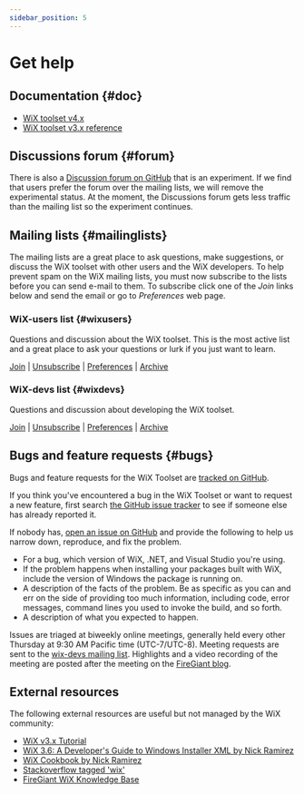 ```yaml
---
sidebar_position: 5
---
```


# Get help

## Documentation {#doc}

* [WiX toolset v4.x][v4]
* [WiX toolset v3.x reference][v3]


## Discussions forum {#forum}

There is also a [Discussion forum on GitHub][ghtalk] that is an experiment. If 
we find that users prefer the forum over the mailing lists, we will remove the 
experimental status. At the moment, the Discussions forum gets less traffic 
than the mailing list so the experiment continues.


## Mailing lists {#mailinglists}

The mailing lists are a great place to ask questions, make suggestions, or
discuss the WiX toolset with other users and the WiX developers. To help prevent
spam on the WiX mailing lists, you must now subscribe to the lists before you
can send e-mail to them. To subscribe click one of the *Join* links below and
send the email or go to *Preferences* web page.

### WiX-users list {#wixusers}

Questions and discussion about the WiX toolset. This is the most active list and a great place to ask your questions or lurk if you just want to learn.

[Join](mailto:wix-users-request@lists.wixtoolset.org?subject=subscribe) | [Unsubscribe](mailto:wix-users-unsubscribe@lists.wixtoolset.org?subject=unsubscribe) | [Preferences](http://lists.wixtoolset.org/listinfo.cgi/wix-users-wixtoolset.org) | [Archive](http://lists.wixtoolset.org/pipermail/wix-users-wixtoolset.org/)


### WiX-devs list {#wixdevs}

Questions and discussion about developing the WiX toolset.

[Join](mailto:wix-devs-subscribe@lists.wixtoolset.org?subject=subscribe) | [Unsubscribe](mailto:wix-devs-unsubscribe@lists.wixtoolset.org?subject=unsubscribe) | [Preferences](http://lists.wixtoolset.org/listinfo.cgi/wix-devs-wixtoolset.org) | [Archive](http://lists.wixtoolset.org/pipermail/wix-devs-wixtoolset.org/)


## Bugs and feature requests {#bugs}

Bugs and feature requests for the WiX Toolset are [tracked on GitHub](https://github.com/wixtoolset/issues/issues).

If you think you've encountered a bug in the WiX Toolset or want to request a new feature, first search [the GitHub issue tracker](https://github.com/wixtoolset/issues/issues) to see if someone else has already reported it.

If nobody has, [open an issue on GitHub](https://github.com/wixtoolset/issues/issues/new/choose) and provide the following to help us narrow down, reproduce, and fix the problem.

* For a bug, which version of WiX, .NET, and Visual Studio you're using.
* If the problem happens when installing your packages built with WiX, include the version of Windows the package is running on.
* A description of the facts of the problem. Be as specific as you can and err on the side of providing too much information, including code, error messages, command lines you used to invoke the build, and so forth.
* A description of what you expected to happen.

Issues are triaged at biweekly online meetings, generally held every other Thursday at 9:30 AM Pacific time (UTC-7/UTC-8). Meeting requests are sent to the [wix-devs mailing list]. Highlights and a video recording of the meeting are posted after the meeting on the [FireGiant blog](https://www.firegiant.com/blog/).


## External resources

The following external resources are useful but not managed by the WiX community:

* [WiX v3.x Tutorial][tutorial]
* [WiX 3.6: A Developer's Guide to Windows Installer XML by Nick Ramirez][book1]
* [WiX Cookbook by Nick Ramirez][book2]
* [Stackoverflow tagged 'wix'][so]
* [FireGiant WiX Knowledge Base][fg]

[v3]: wix3/
[v4]: intro.md
[tutorial]: https://www.firegiant.com/wix/tutorial/
[book1]: https://www.packtpub.com/product/wix-3-6-a-developer-s-guide-to-windows-installer-xml/9781782160427
[book2]: https://www.packtpub.com/product/wix-cookbook/9781784393212
[so]: https://stackoverflow.com/questions/tagged/wix?sort=newest
[fg]: https://support.firegiant.com/forums
[ghtalk]: https://github.com/wixtoolset/issues/discussions
[wix-devs mailing list]: gethelp.md#wixdevs
